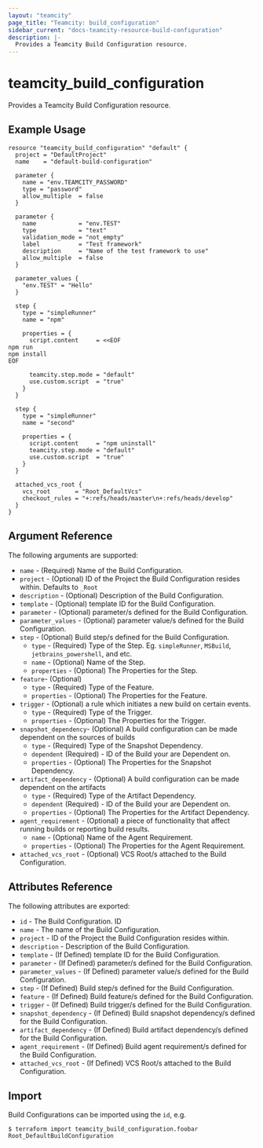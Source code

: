 ```yaml
---
layout: "teamcity"
page_title: "Teamcity: build_configuration"
sidebar_current: "docs-teamcity-resource-build-configuration"
description: |-
  Provides a Teamcity Build Configuration resource. 
---
```


# teamcity\_build\_configuration

Provides a Teamcity Build Configuration resource. 

## Example Usage

```hcl
resource "teamcity_build_configuration" "default" {
  project = "DefaultProject"
  name    = "default-build-configuration"

  parameter {
    name = "env.TEAMCITY_PASSWORD"
    type = "password"
    allow_multiple  = false
  }

  parameter {
    name            = "env.TEST"
    type            = "text"
    validation_mode = "not_empty"
    label           = "Test framework"
    description     = "Name of the test framework to use"
    allow_multiple  = false
  }

  parameter_values {
    "env.TEST" = "Hello"
  }

  step {
    type = "simpleRunner"
    name = "npm"

    properties = {
      script.content     = <<EOF
npm run
npm install
EOF

      teamcity.step.mode = "default"
      use.custom.script  = "true"
    }
  }

  step {
    type = "simpleRunner"
    name = "second"

    properties = {
      script.content     = "npm uninstall"
      teamcity.step.mode = "default"
      use.custom.script  = "true"
    }
  }

  attached_vcs_root {
    vcs_root       = "Root_DefaultVcs"
    checkout_rules = "+:refs/heads/master\n+:refs/heads/develop"
  }
}
```

## Argument Reference

The following arguments are supported:

* `name` - (Required) Name of the Build Configuration.
* `project` - (Optional) ID of the Project the Build Configuration resides within.
    Defaults to `_Root`
* `description` - (Optional) Description of the Build Configuration.
* `template` - (Optional) template ID for the Build Configuration.
* `parameter` - (Optional) parameter/s defined for the Build Configuration.
* `parameter_values` - (Optional) parameter value/s defined for the Build Configuration.
* `step` - (Optional) Build step/s defined for the Build Configuration.
    * `type` - (Required) Type of the Step. Eg. `simpleRunner`, `MSBuild`, `jetbrains_powershell`, and etc.
    * `name` - (Optional) Name of the Step.
    * `properties` - (Optional) The Properties for the Step.
* `feature`- (Optional)
    * `type` - (Required) Type of the Feature.
    * `properties` - (Optional) The Properties for the Feature.
* `trigger` - (Optional) a rule which initiates a new build on certain events.
    * `type` - (Required) Type of the Trigger.
    * `properties` - (Optional) The Properties for the Trigger.
* `snapshot_dependency`- (Optional) A build configuration can be made dependent on the sources of builds
    * `type` - (Required) Type of the Snapshot Dependency.
    * `dependent` (Required) - ID of the Build your are Dependent on.
    * `properties` - (Optional) The Properties for the Snapshot Dependency.
* `artifact_dependency` - (Optional) A build configuration can be made dependent on the artifacts 
    * `type` - (Required) Type of the Artifact Dependency.
    * `dependent` (Required) - ID of the Build your are Dependent on.
    * `properties` - (Optional) The Properties for the Artifact Dependency.
* `agent_requirement` - (Optional)  a piece of functionality that  affect running builds or reporting build results.
    * `name` - (Optional) Name of the Agent Requirement.
    * `properties` - (Optional) The Properties for the Agent Requirement.
* `attached_vcs_root` - (Optional) VCS Root/s attached to the Build Configuration.

## Attributes Reference

The following attributes are exported:

* `id` - The Build Configuration. ID
* `name` - The name of the Build Configuration.
* `project` - ID of the Project the Build Configuration resides within.
* `description` - Description of the Build Configuration.
* `template` - (If Defined) template ID for the Build Configuration.
* `parameter` - (If Defined) parameter/s defined for the Build Configuration.
* `parameter_values` - (If Defined) parameter value/s defined for the Build Configuration.
* `step` - (If Defined) Build step/s defined for the Build Configuration.
* `feature` - (If Defined) Build feature/s defined for the Build Configuration.
* `trigger` - (If Defined) Build trigger/s defined for the Build Configuration.
* `snapshot_dependency` - (If Defined) Build snapshot dependency/s defined for the Build Configuration.
* `artifact_dependency` - (If Defined) Build artifact dependency/s defined for the Build Configuration.
* `agent_requirement` - (If Defined) Build agent requirement/s defined for the Build Configuration.
* `attached_vcs_root` - (If Defined) VCS Root/s attached to the Build Configuration.

## Import

Build Configurations can be imported using the `id`, e.g.

```
$ terraform import teamcity_build_configuration.foobar Root_DefaultBuildConfiguration
```
